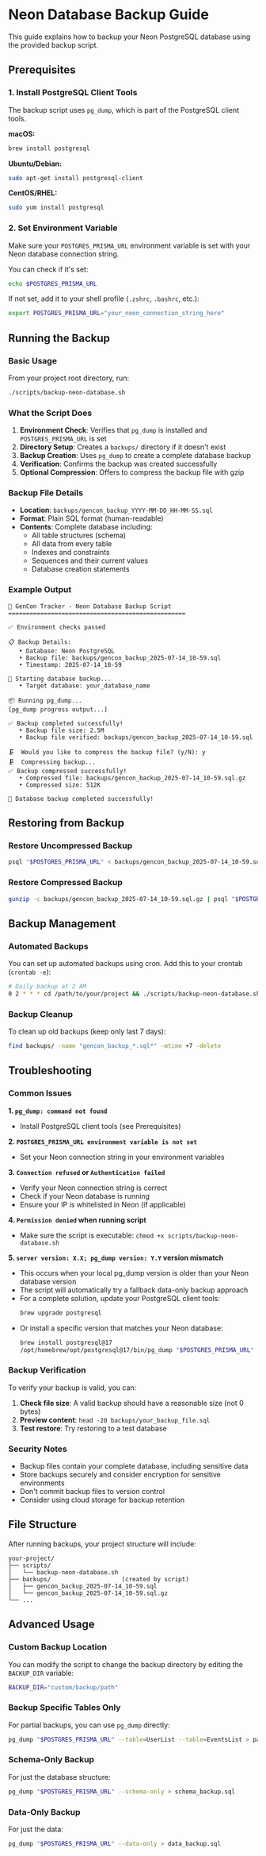# Neon Database Backup Guide

This guide explains how to backup your Neon PostgreSQL database using the provided backup script.

## Prerequisites

### 1. Install PostgreSQL Client Tools

The backup script uses `pg_dump`, which is part of the PostgreSQL client tools.

**macOS:**
```bash
brew install postgresql
```

**Ubuntu/Debian:**
```bash
sudo apt-get install postgresql-client
```

**CentOS/RHEL:**
```bash
sudo yum install postgresql
```

### 2. Set Environment Variable

Make sure your `POSTGRES_PRISMA_URL` environment variable is set with your Neon database connection string.

You can check if it's set:
```bash
echo $POSTGRES_PRISMA_URL
```

If not set, add it to your shell profile (`.zshrc`, `.bashrc`, etc.):
```bash
export POSTGRES_PRISMA_URL="your_neon_connection_string_here"
```

## Running the Backup

### Basic Usage

From your project root directory, run:
```bash
./scripts/backup-neon-database.sh
```

### What the Script Does

1. **Environment Check**: Verifies that `pg_dump` is installed and `POSTGRES_PRISMA_URL` is set
2. **Directory Setup**: Creates a `backups/` directory if it doesn't exist
3. **Backup Creation**: Uses `pg_dump` to create a complete database backup
4. **Verification**: Confirms the backup was created successfully
5. **Optional Compression**: Offers to compress the backup file with gzip

### Backup File Details

- **Location**: `backups/gencon_backup_YYYY-MM-DD_HH-MM-SS.sql`
- **Format**: Plain SQL format (human-readable)
- **Contents**: Complete database including:
  - All table structures (schema)
  - All data from every table
  - Indexes and constraints
  - Sequences and their current values
  - Database creation statements

### Example Output

```
🎲 GenCon Tracker - Neon Database Backup Script
==================================================

✅ Environment checks passed

📋 Backup Details:
   • Database: Neon PostgreSQL
   • Backup file: backups/gencon_backup_2025-07-14_10-59.sql
   • Timestamp: 2025-07-14_10-59

🔄 Starting database backup...
   • Target database: your_database_name

📦 Running pg_dump...
[pg_dump progress output...]

✅ Backup completed successfully!
   • Backup file size: 2.5M
   • Backup file verified: backups/gencon_backup_2025-07-14_10-59.sql

🗜️  Would you like to compress the backup file? (y/N): y
🗜️  Compressing backup...
✅ Backup compressed successfully!
   • Compressed file: backups/gencon_backup_2025-07-14_10-59.sql.gz
   • Compressed size: 512K

🎉 Database backup completed successfully!
```

## Restoring from Backup

### Restore Uncompressed Backup
```bash
psql "$POSTGRES_PRISMA_URL" < backups/gencon_backup_2025-07-14_10-59.sql
```

### Restore Compressed Backup
```bash
gunzip -c backups/gencon_backup_2025-07-14_10-59.sql.gz | psql "$POSTGRES_PRISMA_URL"
```

## Backup Management

### Automated Backups

You can set up automated backups using cron. Add this to your crontab (`crontab -e`):

```bash
# Daily backup at 2 AM
0 2 * * * cd /path/to/your/project && ./scripts/backup-neon-database.sh
```

### Backup Cleanup

To clean up old backups (keep only last 7 days):
```bash
find backups/ -name "gencon_backup_*.sql*" -mtime +7 -delete
```

## Troubleshooting

### Common Issues

**1. `pg_dump: command not found`**
- Install PostgreSQL client tools (see Prerequisites)

**2. `POSTGRES_PRISMA_URL environment variable is not set`**
- Set your Neon connection string in your environment variables

**3. `Connection refused` or `Authentication failed`**
- Verify your Neon connection string is correct
- Check if your Neon database is running
- Ensure your IP is whitelisted in Neon (if applicable)

**4. `Permission denied` when running script**
- Make sure the script is executable: `chmod +x scripts/backup-neon-database.sh`

**5. `server version: X.X; pg_dump version: Y.Y` version mismatch**
- This occurs when your local pg_dump version is older than your Neon database version
- The script will automatically try a fallback data-only backup approach
- For a complete solution, update your PostgreSQL client tools:
  ```bash
  brew upgrade postgresql
  ```
- Or install a specific version that matches your Neon database:
  ```bash
  brew install postgresql@17
  /opt/homebrew/opt/postgresql@17/bin/pg_dump "$POSTGRES_PRISMA_URL" --file=backup.sql
  ```

### Backup Verification

To verify your backup is valid, you can:

1. **Check file size**: A valid backup should have a reasonable size (not 0 bytes)
2. **Preview content**: `head -20 backups/your_backup_file.sql`
3. **Test restore**: Try restoring to a test database

### Security Notes

- Backup files contain your complete database, including sensitive data
- Store backups securely and consider encryption for sensitive environments
- Don't commit backup files to version control
- Consider using cloud storage for backup retention

## File Structure

After running backups, your project structure will include:

```
your-project/
├── scripts/
│   └── backup-neon-database.sh
├── backups/                    (created by script)
│   ├── gencon_backup_2025-07-14_10-59.sql
│   └── gencon_backup_2025-07-14_10-59.sql.gz
└── ...
```

## Advanced Usage

### Custom Backup Location

You can modify the script to change the backup directory by editing the `BACKUP_DIR` variable:

```bash
BACKUP_DIR="custom/backup/path"
```

### Backup Specific Tables Only

For partial backups, you can use `pg_dump` directly:

```bash
pg_dump "$POSTGRES_PRISMA_URL" --table=UserList --table=EventsList > partial_backup.sql
```

### Schema-Only Backup

For just the database structure:

```bash
pg_dump "$POSTGRES_PRISMA_URL" --schema-only > schema_backup.sql
```

### Data-Only Backup

For just the data:

```bash
pg_dump "$POSTGRES_PRISMA_URL" --data-only > data_backup.sql
